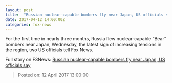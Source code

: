 ```yaml
---
layout: post
title:  "Russian nuclear-capable bombers fly near Japan, US officials say"
date: 2017-04-12 14:00:00Z
categories: fox-news
---
```


For the first time in nearly three months, Russia flew nuclear-capable “Bear” bombers near Japan, Wednesday, the latest sign of increasing tensions in the region, two US officials tell Fox News.


Full story on F3News: [Russian nuclear-capable bombers fly near Japan, US officials say](http://www.f3nws.com/n/EPBcJE)

> Posted on: 12 April 2017 13:00:00
